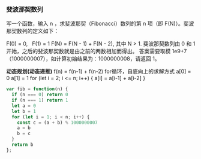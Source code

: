 ### 斐波那契数列 
写一个函数，输入 n ，求斐波那契（Fibonacci）数列的第 n 项（即 F(N)）。斐波那契数列的定义如下：

F(0) = 0,   F(1) = 1
F(N) = F(N - 1) + F(N - 2), 其中 N > 1.
斐波那契数列由 0 和 1 开始，之后的斐波那契数就是由之前的两数相加而得出。
答案需要取模 1e9+7（1000000007），如计算初始结果为：1000000008，请返回 1。

**动态规划(动态递推)**
f(n) = f(n-1) + f(n-2)
for循环，自底向上的求解方式
a[0] = 0
a[1] = 1
for (let i = 2; i <= n; i++) {
  a[i] = a[i-1] + a[i-2]
}

```js
var fib = function(n) {
  if (n === 0) return 0
  if (n === 1) return 1
  let a = 0
  let b = 1
  for (let i = 1; i < n; i++) {
    const c = (a + b) % 1000000007
    a = b
    b = c
  }
  return b
};
```